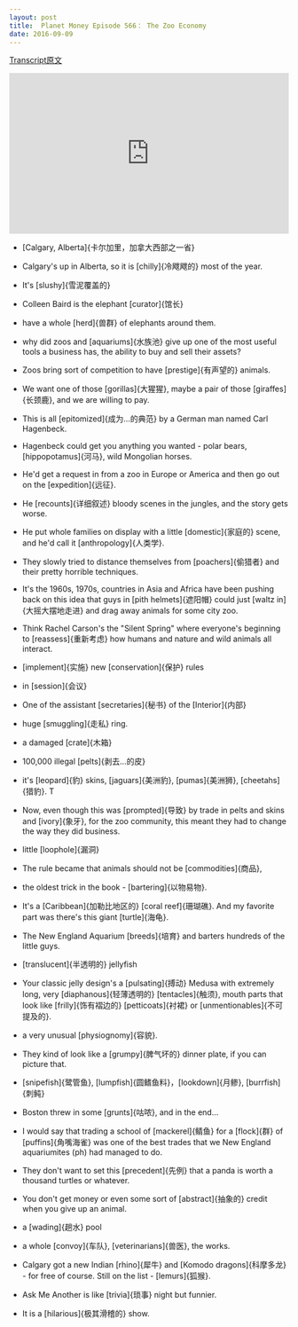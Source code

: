 ```yaml
---
layout: post
title:  Planet Money Episode 566： The Zoo Economy
date: 2016-09-09
---
```


[Transcript原文](http://www.npr.org/templates/transcript/transcript.php?storyId=493295430)

<iframe src="https://www.npr.org/player/embed/493295430/493321611" width="100%" height="290" frameborder="0" scrolling="no" title="NPR embedded audio player"></iframe>


- [Calgary, Alberta]{卡尔加里，加拿大西部之一省}

- Calgary's up in Alberta, so it is [chilly]{冷飕飕的} most of the year.
- It's [slushy]{雪泥覆盖的}

- Colleen Baird is the elephant [curator]{馆长}

- have a whole [herd]{兽群} of elephants around them. 

- why did zoos and [aquariums]{水族池} give up one of the most useful tools a business has, the ability to buy and sell their assets? 

- Zoos bring sort of competition to have [prestige]{有声望的} animals. 

- We want one of those [gorillas]{大猩猩}, maybe a pair of those [giraffes]{长颈鹿}, and we are willing to pay.

- This is all [epitomized]{成为…的典范} by a German man named Carl Hagenbeck. 

- Hagenbeck could get you anything you wanted - polar bears, [hippopotamus]{河马}, wild Mongolian horses. 

- He'd get a request in from a zoo in Europe or America and then go out on the [expedition]{远征}. 

- He [recounts]{详细叙述} bloody scenes in the jungles, and the story gets worse.

- He put whole families on display with a little [domestic]{家庭的} scene, and he'd call it [anthropology]{人类学}.

- They slowly tried to distance themselves from [poachers]{偷猎者} and their pretty horrible techniques. 

- It's the 1960s, 1970s, countries in Asia and Africa have been pushing back on this idea that guys in [pith helmets]{遮阳帽} could just [waltz in]{大摇大摆地走进} and drag away animals for some city zoo.

- Think Rachel Carson's the "Silent Spring" where everyone's beginning to [reassess]{重新考虑} how humans and nature and wild animals all interact.

- [implement]{实施} new [conservation]{保护} rules

- in [session]{会议}

- One of the assistant [secretaries]{秘书} of the [Interior]{内部}

- huge [smuggling]{走私} ring.

- a damaged [crate]{木箱} 

- 100,000 illegal [pelts]{剥去…的皮} 

- it's [leopard]{豹} skins, [jaguars]{美洲豹}, [pumas]{美洲狮}, [cheetahs]{猎豹}. T

- Now, even though this was [prompted]{导致} by trade in pelts and skins and [ivory]{象牙}, for the zoo community, this meant they had to change the way they did business.

- little [loophole]{漏洞}

- The rule became that animals should not be [commodities]{商品}, 

- the oldest trick in the book - [bartering]{以物易物}. 

- It's a [Caribbean]{加勒比地区的} [coral reef]{珊瑚礁}. And my favorite part was there's this giant [turtle]{海龟}.

- The New England Aquarium [breeds]{培育} and barters hundreds of the little guys. 

-  [translucent]{半透明的} jellyfish

- Your classic jelly design's a [pulsating]{搏动} Medusa with extremely long, very [diaphanous]{轻薄透明的} [tentacles]{触须}, mouth parts that look like [frilly]{饰有褶边的} [petticoats]{衬裙} or [unmentionables]{不可提及的}.

- a very unusual [physiognomy]{容貌}. 

- They kind of look like a [grumpy]{脾气坏的} dinner plate, if you can picture that.

- [snipefish]{鹭管鱼}, [lumpfish]{圆鳍鱼料}，[lookdown]{月鲹}, [burrfish]{刺鲀}

- Boston threw in some [grunts]{咕哝}, and in the end...

- I would say that trading a school of [mackerel]{鲭鱼} for a [flock]{群} of [puffins]{角嘴海雀} was one of the best trades that we New England aquariumites (ph) had managed to do.

- They don't want to set this [precedent]{先例} that a panda is worth a thousand turtles or whatever. 

- You don't get money or even some sort of [abstract]{抽象的} credit when you give up an animal. 

- a [wading]{趟水} pool

- a whole [convoy]{车队}, [veterinarians]{兽医}, the works. 

- Calgary got a new Indian [rhino]{犀牛} and [Komodo dragons]{科摩多龙} - for free of course. Still on the list - [lemurs]{狐猴}. 

- Ask Me Another is like [trivia]{琐事} night but funnier. 

- It is a [hilarious]{极其滑稽的} show. 



